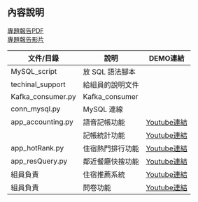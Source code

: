 ## 內容說明
[專題報告PDF](https://drive.google.com/file/d/1s_heUSvBOCOATOk1jhYgx9wZ4gPZGVPd/view?usp=sharing)\
[專題報告影片](https://www.youtube.com/watch?v=HGbugynby4s)

|文件/目錄|說明|DEMO連結|
| ---- | ---- | ---- |
|MySQL_script|放 SQL 語法腳本|
|techinal_support|給組員的說明文件|
|Kafka_consumer.py|Kafka_consumer|
|conn_mysql.py|MySQL 連線|
|app_accounting.py|語音記帳功能|[Youtube連結](https://www.youtube.com/watch?v=KNepJwn5KK0)|
| |記帳統計功能|[Youtube連結](https://www.youtube.com/watch?v=ARPDH0jUKFw)|
|app_hotRank.py|住宿熱門排行功能|[Youtube連結](https://www.youtube.com/watch?v=M-a1tQIsDGE)|
|app_resQuery.py|鄰近餐廳快搜功能|[Youtube連結](https://www.youtube.com/watch?v=ZdN4PaPC6II)|
|組員負責|住宿推薦系統|[Youtube連結](https://www.youtube.com/watch?v=HGbugynby4s#t=34m31s)|
|組員負責|問卷功能|[Youtube連結](https://www.youtube.com/watch?v=HGbugynby4s#t=30m00s)|
